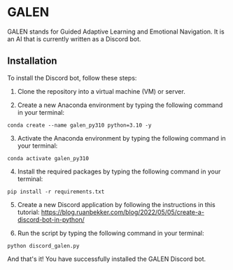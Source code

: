 # GALEN

GALEN stands for Guided Adaptive Learning and Emotional Navigation. It is an AI that is currently written as a Discord bot.

## Installation

To install the Discord bot, follow these steps:

1. Clone the repository into a virtual machine (VM) or server.

2. Create a new Anaconda environment by typing the following command in your terminal:

```
conda create --name galen_py310 python=3.10 -y
```

3. Activate the Anaconda environment by typing the following command in your terminal:

```
conda activate galen_py310
```

4. Install the required packages by typing the following command in your terminal:

```
pip install -r requirements.txt
```

5. Create a new Discord application by following the instructions in this tutorial: https://blog.ruanbekker.com/blog/2022/05/05/create-a-discord-bot-in-python/

6. Run the script by typing the following command in your terminal:

```
python discord_galen.py
```

And that's it! You have successfully installed the GALEN Discord bot.